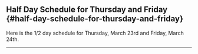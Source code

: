 ## Half Day Schedule for Thursday and Friday {#half-day-schedule-for-thursday-and-friday}

Here is the 1/2 day schedule for Thursday, March 23rd and Friday, March 24th.



---



